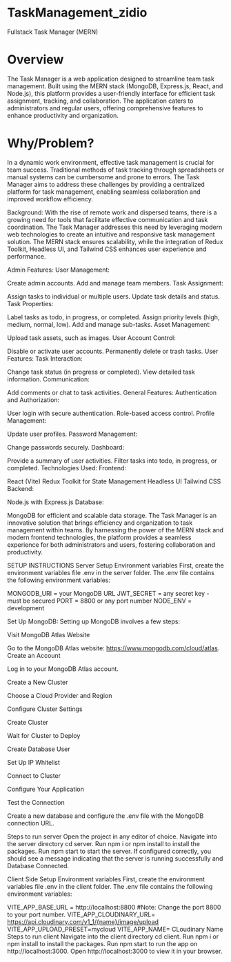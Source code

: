 # TaskManagement_zidio

Fullstack Task Manager (MERN)
# Overview
The Task Manager is a web application designed to streamline team task management. Built using the MERN stack (MongoDB, Express.js, React, and Node.js), this platform provides a user-friendly interface for efficient task assignment, tracking, and collaboration. The application caters to administrators and regular users, offering comprehensive features to enhance productivity and organization.

# Why/Problem?
In a dynamic work environment, effective task management is crucial for team success. Traditional methods of task tracking through spreadsheets or manual systems can be cumbersome and prone to errors. The Task Manager aims to address these challenges by providing a centralized platform for task management, enabling seamless collaboration and improved workflow efficiency.

Background:
With the rise of remote work and dispersed teams, there is a growing need for tools that facilitate effective communication and task coordination. The Task Manager addresses this need by leveraging modern web technologies to create an intuitive and responsive task management solution. The MERN stack ensures scalability, while the integration of Redux Toolkit, Headless UI, and Tailwind CSS enhances user experience and performance.

Admin Features:
User Management:

Create admin accounts.
Add and manage team members.
Task Assignment:

Assign tasks to individual or multiple users.
Update task details and status.
Task Properties:

Label tasks as todo, in progress, or completed.
Assign priority levels (high, medium, normal, low).
Add and manage sub-tasks.
Asset Management:

Upload task assets, such as images.
User Account Control:

Disable or activate user accounts.
Permanently delete or trash tasks.
User Features:
Task Interaction:

Change task status (in progress or completed).
View detailed task information.
Communication:

Add comments or chat to task activities.
General Features:
Authentication and Authorization:

User login with secure authentication.
Role-based access control.
Profile Management:

Update user profiles.
Password Management:

Change passwords securely.
Dashboard:

Provide a summary of user activities.
Filter tasks into todo, in progress, or completed.
Technologies Used:
Frontend:

React (Vite)
Redux Toolkit for State Management
Headless UI
Tailwind CSS
Backend:

Node.js with Express.js
Database:

MongoDB for efficient and scalable data storage.
The Task Manager is an innovative solution that brings efficiency and organization to task management within teams. By harnessing the power of the MERN stack and modern frontend technologies, the platform provides a seamless experience for both administrators and users, fostering collaboration and productivity.

 

SETUP INSTRUCTIONS
Server Setup
Environment variables
First, create the environment variables file .env in the server folder. The .env file contains the following environment variables:

MONGODB_URI = your MongoDB URL
JWT_SECRET = any secret key - must be secured
PORT = 8800 or any port number
NODE_ENV = development
 

Set Up MongoDB:
Setting up MongoDB involves a few steps:

Visit MongoDB Atlas Website

Go to the MongoDB Atlas website: https://www.mongodb.com/cloud/atlas.
Create an Account

Log in to your MongoDB Atlas account.

Create a New Cluster

Choose a Cloud Provider and Region

Configure Cluster Settings

Create Cluster

Wait for Cluster to Deploy

Create Database User

Set Up IP Whitelist

Connect to Cluster

Configure Your Application

Test the Connection

Create a new database and configure the .env file with the MongoDB connection URL.

Steps to run server
Open the project in any editor of choice.
Navigate into the server directory cd server.
Run npm i or npm install to install the packages.
Run npm start to start the server.
If configured correctly, you should see a message indicating that the server is running successfully and Database Connected.

 

Client Side Setup
Environment variables
First, create the environment variables file .env in the client folder. The .env file contains the following environment variables:

VITE_APP_BASE_URL = http://localhost:8800 #Note: Change the port 8800 to your port number.
VITE_APP_CLOUDINARY_URL= https://api.cloudinary.com/v1_1/{name}/image/upload
VITE_APP_UPLOAD_PRESET=mycloud
VITE_APP_NAME= CLoudinary Name
Steps to run client
Navigate into the client directory cd client.
Run npm i or npm install to install the packages.
Run npm start to run the app on http://localhost:3000.
Open http://localhost:3000 to view it in your browser.
